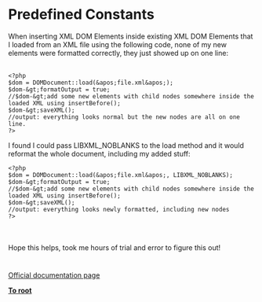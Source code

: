 # Predefined Constants



When inserting XML DOM Elements inside existing XML DOM Elements that I loaded from an XML file using the following code, none of my new elements were formatted correctly, they just showed up on one line:<br><br>

```
<?php 
$dom = DOMDocument::load(&apos;file.xml&apos;); 
$dom-&gt;formatOutput = true;
//$dom-&gt;add some new elements with child nodes somewhere inside the loaded XML using insertBefore();
$dom-&gt;saveXML();
//output: everything looks normal but the new nodes are all on one line.
?>
```


I found I could pass LIBXML_NOBLANKS to the load method and it would reformat the whole document, including my added stuff:


```
<?php 
$dom = DOMDocument::load(&apos;file.xml&apos;, LIBXML_NOBLANKS); 
$dom-&gt;formatOutput = true;
//$dom-&gt;add some new elements with child nodes somewhere inside the loaded XML using insertBefore();
$dom-&gt;saveXML();
//output: everything looks newly formatted, including new nodes
?>
```
<br><br>Hope this helps, took me hours of trial and error to figure this out!  

#

[Official documentation page](https://www.php.net/manual/en/libxml.constants.php)

**[To root](/README.md)**